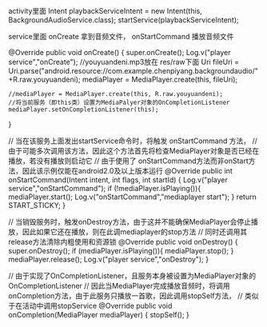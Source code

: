 
activity里面
Intent playbackServiceIntent = new Intent(this, BackgroundAudioService.class);
 startService(playbackServiceIntent);

service里面  onCreate 拿到音频文件， onStartCommand 播放音频文件


@Override
public void onCreate() {
    super.onCreate();
    Log.v("player service","onCreate");
    //youyuandeni.mp3放在 res/raw下面
    Uri fileUri = Uri.parse("android.resource://com.example.chenpiyang.backgroundaudio/"+R.raw.youyuandeni);
    mediaPlayer = MediaPlayer.create(this, fileUri);

    //mediaPlayer = MediaPlayer.create(this, R.raw.youyuandeni);
    //将当前服务（即this类）设置为MediaPalyer对象的OnCompletionListener
    mediaPlayer.setOnCompletionListener(this);
}


// 当在该服务上面发出startService命令时，将触发 onStartCommand 方法，
    // 由于可能多次调用该方法，因此这个方法首先将检查MediaPlayer对象是否已经在播放，若没有播放则启动它
    // 由于使用了 onStartCommand方法而非onStart方法，因此该示例仅能在android2.0及以上版本运行
    @Override
    public int onStartCommand(Intent intent, int flags, int startId) {
        Log.v("player service","onStartCommand");
        if (!mediaPlayer.isPlaying()){
            mediaPlayer.start();
            Log.v("onStartCommand","mediaplayer start");
        }
        return START_STICKY;
    }


// 当销毁服务时，触发onDestroy方法，由于这并不能确保MediaPlayer会停止播放，因此如果它还在播放，则在此调mediaplayer的stop方法
    // 同时还调用其release方法清除内粗使用和资源锁
    @Override
    public void onDestroy() {
        super.onDestroy();
        if (mediaPlayer.isPlaying()){
            mediaPlayer.stop();
        }
        mediaPlayer.release();
        Log.v("player service","onDestroy");
    }


// 由于实现了OnCompletionListener，且服务本身被设置为MediaPlayer对象的OnCompletionListener
    // 因此当MediaPlayer完成播放音频时，将调用onCompletion方法，由于此服务只播放一首歌，因此调用stopSelf方法，
    // 类似于在活动中调用stopService
    @Override
    public void onCompletion(MediaPlayer mediaPlayer) {
        stopSelf();
    }

